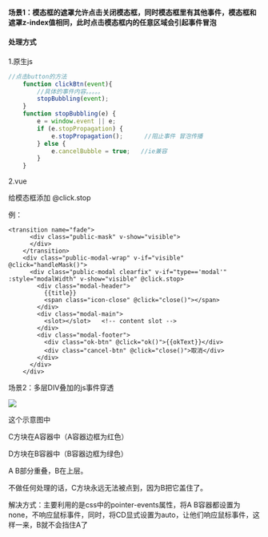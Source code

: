 #### 场景1：模态框的遮罩允许点击关闭模态框，同时模态框里有其他事件，模态框和遮罩z-index值相同，此时点击模态框内的任意区域会引起事件冒泡

#### 处理方式

1.原生js

```js
//点击button的方法
    function clickBtn(event){
        //具体的事件内容。。。。。   
        stopBubbling(event); 
    }
    function stopBubbling(e) {
        e = window.event || e;
        if (e.stopPropagation) {
            e.stopPropagation();      //阻止事件 冒泡传播
        } else {
            e.cancelBubble = true;   //ie兼容
        }
    }
```

2.vue

给模态框添加 @click.stop

例：

```vue
<transition name="fade">
      <div class="public-mask" v-show="visible">
      </div>
    </transition>
    <div class="public-modal-wrap" v-if="visible" @click="handleMask()">
      <div class="public-modal clearfix" v-if="type=='modal'" :style="modalWidth" v-show="visible" @click.stop>
        <div class="modal-header">
          {{title}}
          <span class="icon-close" @click="close()"></span>
        </div>
        <div class="modal-main">
          <slot></slot>   <!-- content slot -->
        </div>
        <div class="modal-footer">
          <div class="ok-btn" @click="ok()">{{okText}}</div>
          <div class="cancel-btn" @click="close()">取消</div>
        </div>
      </div>
    </div>
```

场景2：多层DIV叠加的js事件穿透

![](https://images2017.cnblogs.com/blog/638108/201710/638108-20171028171349430-1667355324.png)

这个示意图中

C方块在A容器中（A容器边框为红色）

D方块在B容器中（B容器边框为绿色）

A B部分重叠，B在上层。

不做任何处理的话，C方块永远无法被点到，因为B把它盖住了。

解决方式：主要利用的是css中的pointer-events属性，将A B容器都设置为none，不响应鼠标事件，同时，将CD显式设置为auto，让他们响应鼠标事件，这样一来，B就不会挡住A了


